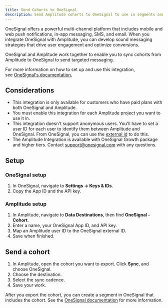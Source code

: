 ```yaml
---
title: Send Cohorts to OneSignal
description: Send Amplitude cohorts to OneSignal to use in segments and send targeted messaging. 
---
```


OneSignal offers a powerful multi-channel platform that includes mobile and web push notifications, in-app messaging, SMS, and email. When you integrate OneSignal with Amplitude, you can develop sound messaging strategies that drive user engagement and optimize conversions. 

OneSignal and Amplitude work together to enable you to sync cohorts from Amplitude to OneSignal to send targeted messaging.

For more information on how to set up and use this integration, see [OneSignal's documentation.](https://documentation.onesignal.com/docs/amplitude)

## Considerations

- This integration is only available for customers who have paid plans with both OneSignal and Amplitude.
- You must enable this integration for each Amplitude project you want to use it in.
- This integration doesn't support anonymous users. You'll have to set a user ID for each user to identify them between Amplitude and OneSignal. From OneSignal, you can use the [external id](https://documentation.onesignal.com/docs/external-user-ids) to do this. 
- The Amplitude Integration is available with OneSignal Growth package and higher tiers. Contact support@onesignal.com with any questions.

## Setup

### OneSignal setup

1. In OneSignal, navigate to **Settings → Keys & IDs**. 
2. Copy the App ID and the API key.

### Amplitude setup

1. In Amplitude, navigate to **Data Destinations**, then find **OneSignal - Cohort**.
2. Enter a name, your OneSignal App ID, and API key.
3. Map an Amplitude user ID to the OneSignal external ID.
4. Save when finished. 

## Send a cohort

1. In Amplitude, open the cohort you want to export. Click **Sync**, and choose OneSignal.
2. Choose the destination.
3. Select the sync cadence.
4. Save your work.

After you export the cohort, you can create a segment in OneSignal that includes the cohort. See the [OneSignal documentation](https://documentation.onesignal.com/docs/amplitude#step-6-how-to-use-an-amplitude-cohort-within-your-segment) for more information.
